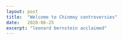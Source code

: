 ```yaml
---
layout: post
title:  "Welcome to Chinmoy controversies"
date:   2020-06-25
excerpt: "leonard bernstein acclaimed"
---
```

